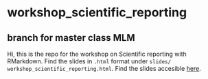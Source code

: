 # workshop_scientific_reporting
## branch for master class MLM 
Hi, this is the repo for the workshop on Scientific reporting with RMarkdown.
Find the slides in `.html` format under `slides/
workshop_scientific_reporting.html`. Find the slides accesible [here](https://lionelvoirol.github.io/workshop_scientific_reporting/#1).
